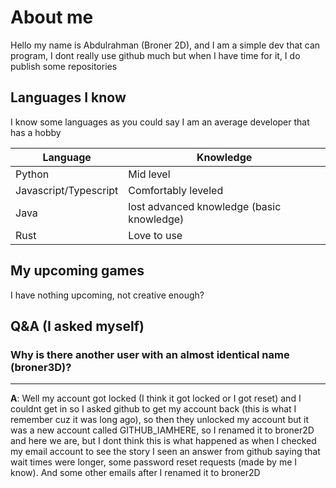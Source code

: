 # About me
Hello my name is Abdulrahman (Broner  2D), and I am a simple dev that can program, I dont really use github much but when I have time for it, I do publish some repositories


## Languages I know
I know some languages as you could say I am an average developer that has a hobby


| Language | Knowledge |
| ----------- | ----------- |
| Python | Mid level |
| Javascript/Typescript | Comfortably leveled | 
| Java | lost advanced knowledge (basic knowledge) |
| Rust | Love to use |

## My upcoming games
I have nothing upcoming, not creative enough?

## Q&A (I asked myself)

### Why is there another user with an almost identical name (broner3D)?
***
**A**: Well my account got locked (I think it got locked or I got reset) and I couldnt get in so I asked github to get my account back (this is what I remember cuz it was long ago), so then they unlocked my account but it was a new account called GITHUB_IAMHERE, so I renamed it to broner2D and here we are, but I dont think this is what happened as when I checked my email account to see the story I seen an answer from github saying that wait times were longer, some password reset requests (made by me I know). And some other emails after I renamed it to broner2D

